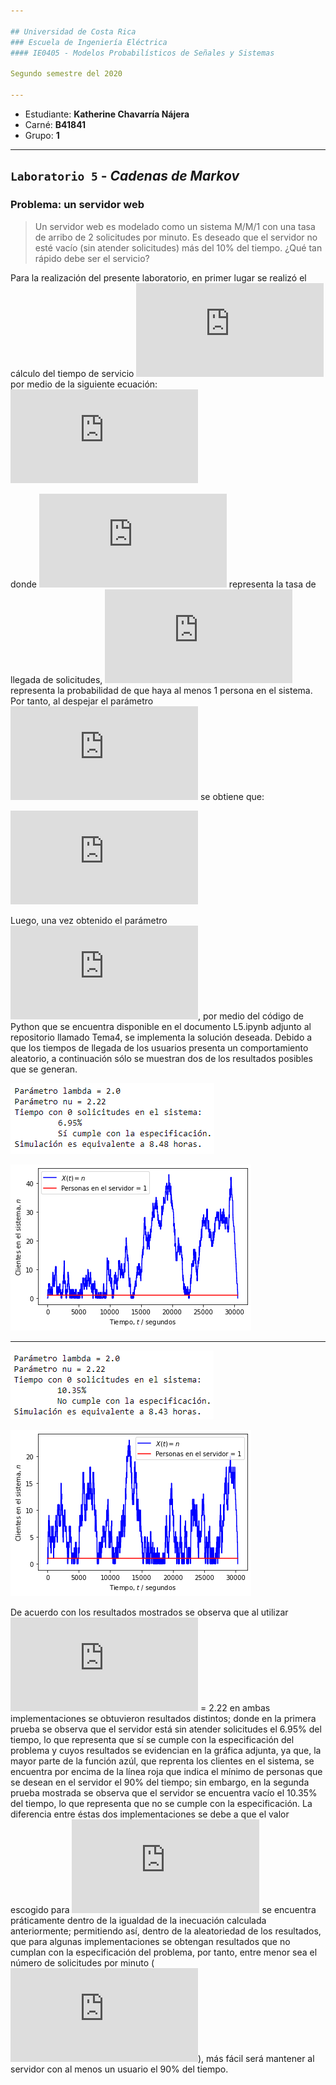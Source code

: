 ```yaml
---

## Universidad de Costa Rica
### Escuela de Ingeniería Eléctrica
#### IE0405 - Modelos Probabilísticos de Señales y Sistemas

Segundo semestre del 2020

---
```


* Estudiante: **Katherine Chavarría Nájera**
* Carné: **B41841**
* Grupo: **1**
---

## `Laboratorio 5` - *Cadenas de Markov*
### Problema: un servidor web

> Un servidor web es modelado como un sistema M/M/1 con una tasa de arribo de 2 solicitudes por minuto. Es deseado que el servidor no esté vacío (sin atender solicitudes) más del 10% del tiempo. ¿Qué tan rápido debe ser el servicio?

Para la realización del presente laboratorio, en primer lugar se realizó el cálculo del tiempo de servicio ![](https://latex.codecogs.com/gif.latex?%5Cupsilon) por medio de la siguiente ecuación: 
![](https://latex.codecogs.com/gif.latex?%5Crho%5E1%20%3D%5Cleft%28%20%5Cfrac%7B%5Clambda%7D%7B%5Cnu%7D%20%5Cright%29%5E1%20%5Cgeq%200.9%20%5C%5C)

donde ![](https://latex.codecogs.com/gif.latex?%5Clambda) representa la tasa de llegada de solicitudes, ![](https://latex.codecogs.com/gif.latex?%5Crho%5E%7B1%7D) representa la probabilidad de que haya al menos 1 persona en el sistema. Por tanto, al despejar el parámetro ![](https://latex.codecogs.com/gif.latex?%5Cupsilon) se obtiene que:

![](https://latex.codecogs.com/gif.latex?%5Cnu%5E%7B1%7D%20%5Cleq%20%5Cfrac%7B%5Clambda%5E%7B1%7D%7D%7B0.9%7D%3D2.22%20%5CRightarrow%20%5Cnu%20%5Cleq%202.22)

Luego, una vez obtenido el parámetro ![](https://latex.codecogs.com/gif.latex?%5Cupsilon), por medio del código de Python que se encuentra disponible en el documento L5.ipynb adjunto al repositorio llamado Tema4, se implementa la solución deseada. Debido a que los tiempos de llegada de los usuarios presenta un comportamiento aleatorio, a continuación sólo se muestran dos de los resultados posibles que se generan. 

![](Figuras/Figura%201.png) 

![](Figuras/Figura%201.1.png)

---

![](Figuras/Figura%202.png)

![](Figuras/Figura%202.1.png)

De acuerdo con los resultados mostrados se observa que al utilizar ![](https://latex.codecogs.com/gif.latex?%5Cupsilon) = 2.22 en ambas implementaciones se obtuvieron resultados distintos; donde en la primera prueba se observa que el servidor está sin atender solicitudes el 6.95% del tiempo, lo que representa que sí se cumple con la especificación del problema y cuyos resultados se evidencian en la gráfica adjunta, ya que, la mayor parte de la función azúl, que reprenta los clientes en el sistema, se encuentra por encima de la línea roja que indica el mínimo de personas que se desean en el servidor el 90% del tiempo; sin embargo, en la segunda prueba mostrada se observa que el servidor se encuentra vacío el 10.35% del tiempo, lo que representa que no se cumple con la especificación. La diferencia entre éstas dos implementaciones se debe a que el valor escogido para ![](https://latex.codecogs.com/gif.latex?%5Cupsilon) se encuentra práticamente dentro de la igualdad de la inecuación calculada anteriormente; permitiendo así, dentro de la aleatoriedad de los resultados, que para algunas implementaciones se obtengan resultados que no cumplan con la especificación del problema, por tanto, entre menor sea el número de solicitudes por minuto (![](https://latex.codecogs.com/gif.latex?%5Cupsilon)), más fácil será mantener al servidor con al menos un usuario el 90% del tiempo.      
